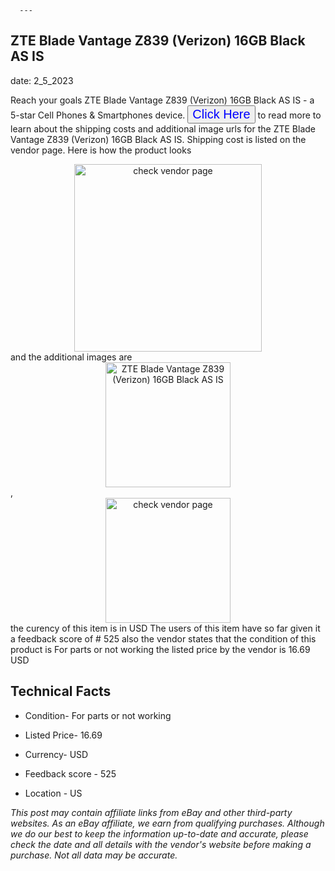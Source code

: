  
      ---
      

 ## ZTE Blade Vantage Z839 (Verizon) 16GB Black AS IS 

 

      

date: 2_5_2023
     

     
      

Reach your goals ZTE Blade Vantage Z839 (Verizon) 16GB Black AS IS - a 5-star Cell Phones & Smartphones device. <button style="font-size:20px;color:blue" onclick="window.location.href = 'https://www.ebay.com/itm/385262554800?hash=item59b3700eb0%3Ag%3A9xsAAOSwonpjhWKV&mkevt=1&mkcid=1&mkrid=711-53200-19255-0&campid=%253CePNCampaignId%253E&customid=%253CreferenceId%253E&toolid=10049'">Click Here</button> to read more to learn about the shipping costs and additional image urls for the ZTE Blade Vantage Z839 (Verizon) 16GB Black AS IS. Shipping cost is listed on the vendor page. Here is how the product looks <div style="text-align:center;"><img onclick="window.location.href = 'https://www.ebay.com/itm/385262554800?hash=item59b3700eb0%3Ag%3A9xsAAOSwonpjhWKV&mkevt=1&mkcid=1&mkrid=711-53200-19255-0&campid=%253CePNCampaignId%253E&customid=%253CreferenceId%253E&toolid=10049';" src="https://i.ebayimg.com/thumbs/images/g/9xsAAOSwonpjhWKV/s-l225.jpg" alt="check vendor page" style="width:300px; height:auto;object-fit:contain;" /></div> and the additional images are <div style="text-align:center;"><img onclick="window.location.href = '$https://www.ebay.com/itm/385262554800?hash=item59b3700eb0%3Ag%3A9xsAAOSwonpjhWKV&mkevt=1&mkcid=1&mkrid=711-53200-19255-0&campid=%253CePNCampaignId%253E&customid=%253CreferenceId%253E&toolid=10049';" src="https://i.ebayimg.com/images/g/9xsAAOSwonpjhWKV/s-l1600.jpg" alt="ZTE Blade Vantage Z839 (Verizon) 16GB Black AS IS" style="width:200px; height:auto;object-fit:contain;" /></div>,<div style="text-align:center;"><img onclick="window.location.href = '$https://www.ebay.com/itm/385262554800?hash=item59b3700eb0%3Ag%3A9xsAAOSwonpjhWKV&mkevt=1&mkcid=1&mkrid=711-53200-19255-0&campid=%253CePNCampaignId%253E&customid=%253CreferenceId%253E&toolid=10049';" src="https://origin-galleryplus.ebayimg.com/ws/web/385262554800_2_0_1/225x225.jpg,https://origin-galleryplus.ebayimg.com/ws/web/385262554800_3_0_1/225x225.jpg,https://origin-galleryplus.ebayimg.com/ws/web/385262554800_4_0_1/225x225.jpg" alt="check vendor page" style="width:200px; height:auto;object-fit:contain;"/></div> the curency of this item is in USD The users of this item have so far given it a feedback score of # 525 also the vendor states that the condition of this product is For parts or not working the listed price by the vendor is  16.69 USD


      
      

 ## Technical Facts 



      
      

 - Condition- For parts or not working 


      

 - Listed Price- 16.69 


      

 - Currency- USD 


      

 - Feedback score - 525 


      

 - Location - US 


      
      

*_This post may contain affiliate links from eBay and other third-party websites. As an eBay affiliate, we earn from qualifying purchases. Although we do our best to keep the information up-to-date and accurate, please check the date and all details with the vendor's website before making a purchase. Not all data may be accurate._*



      
      
